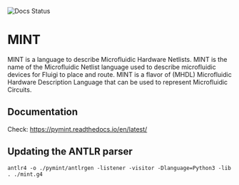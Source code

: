 ![Docs Status](https://readthedocs.org/projects/pymint/badge/)

# MINT

MINT is a language to describe Microfluidic Hardware Netlists. MINT is the name of the Microfluidic Netlist language used to describe microfluidic devices for Fluigi to place and route. MINT is a flavor of (MHDL) Microfluidic Hardware Description Language that can be used to represent Microfluidic Circuits.



## Documentation

Check: https://pymint.readthedocs.io/en/latest/


## Updating the ANTLR parser 

```
antlr4 -o ./pymint/antlrgen -listener -visitor -Dlanguage=Python3 -lib . ./mint.g4
```